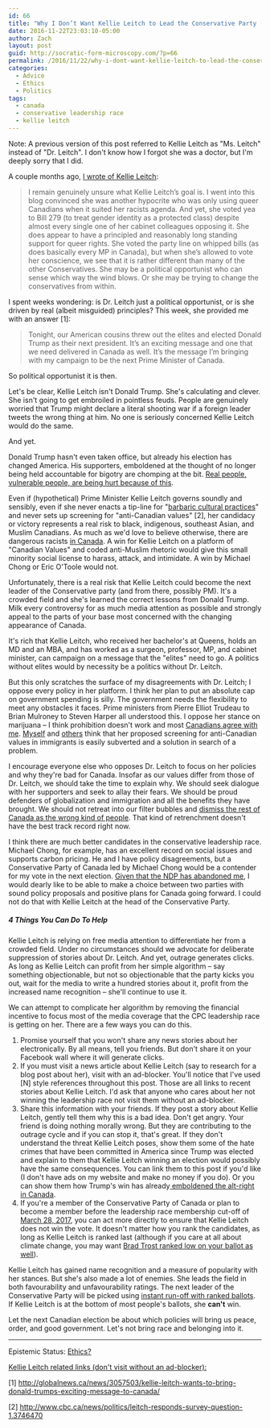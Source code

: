 ```yaml
---
id: 66
title: "Why I Don’t Want Kellie Leitch to Lead the Conservative Party (and how to Stop her)"
date: 2016-11-22T23:03:10-05:00
author: Zach
layout: post
guid: http://socratic-form-microscopy.com/?p=66
permalink: /2016/11/22/why-i-dont-want-kellie-leitch-to-lead-the-conservative-party-and-how-to-stop-her/
categories:
  - Advice
  - Ethics
  - Politics
tags:
  - canada
  - conservative leadership race
  - kellie leitch
---
```


<p class="pre-post-meta">Note: A previous version of this post referred to Kellie Leitch as "Ms. Leitch" instead of "Dr. Leitch". I don't know how I forgot she was a doctor, but I'm deeply sorry that I did.</p>

A couple months ago, <a href="/2016/09/03/kellie-leitch-and-liberal-democracy/">I wrote of Kellie Leitch</a>:

<blockquote>I remain genuinely unsure what Kellie Leitch’s goal is. I went into this blog convinced she was another hypocrite who was only using queer Canadians when it suited her racists agenda. And yet, she voted yea to Bill 279 (to treat gender identity as a protected class) despite almost every single one of her cabinet colleagues opposing it. She does appear to have a principled and reasonably long standing support for queer rights. She voted the party line on whipped bills (as does basically every MP in Canada), but when she’s allowed to vote her conscience, we see that it is rather different than many of the other Conservatives. She may be a political opportunist who can sense which way the wind blows. Or she may be trying to change the conservatives from within.</blockquote>

I spent weeks wondering: is Dr. Leitch just a political opportunist, or is she driven by real (albeit misguided) principles? This week, she provided me with an answer [1]:

<blockquote>Tonight, our American cousins threw out the elites and elected Donald Trump as their next president. It’s an exciting message and one that we need delivered in Canada as well. It’s the message I’m bringing with my campaign to be the next Prime Minister of Canada.</blockquote>

So political opportunist it is then.

Let's be clear, Kellie Leitch isn't Donald Trump. She's calculating and clever. She isn't going to get embroiled in pointless feuds. People are genuinely worried that Trump might declare a literal shooting war if a foreign leader tweets the wrong thing at him. No one is seriously concerned Kellie Leitch would do the same.

And yet.

Donald Trump hasn't even taken office, but already his election has changed America. His supporters, emboldened at the thought of no longer being held accountable for bigotry are chomping at the bit. <a href="https://twitter.com/i/moments/796417517157830656">Real people, vulnerable people, are being hurt because of this</a>.

Even if (hypothetical) Prime Minister Kellie Leitch governs soundly and sensibly, even if she never enacts a tip-line for "<a href="http://www.huffingtonpost.ca/2015/10/02/tip-line-barbaric-cultural-practices-tories_n_8234610.html">barbaric cultural practices</a>" and never sets up screening for "anti-Canadian values" [2], her candidacy or victory represents a real risk to black, indigenous, southeast Asian, and Muslim Canadians. As much as we'd love to believe otherwise, there are dangerous racists <a href="supremacists">in Canada</a>. A win for Kellie Leitch on a platform of "Canadian Values" and coded anti-Muslim rhetoric would give this small minority social license to harass, attack, and intimidate. A win by Michael Chong or Eric O'Toole would not.

Unfortunately, there is a real risk that Kellie Leitch could become the next leader of the Conservative party (and from there, possibly PM). It's a crowded field and she's learned the correct lessons from Donald Trump. Milk every controversy for as much media attention as possible and strongly appeal to the parts of your base most concerned with the changing appearance of Canada.

It's rich that Kellie Leitch, who received her bachelor's at Queens, holds an MD and an MBA, and has worked as a surgeon, professor, MP, and cabinet minister, can campaign on a message that the "elites" need to go. A politics without elites would by necessity be a politics without Dr. Leitch.

But this only scratches the surface of my disagreements with Dr. Leitch; I oppose every policy in her platform. I think her plan to put an absolute cap on government spending is silly. The government needs the flexibility to meet any obstacles it faces. Prime ministers from Pierre Elliot Trudeau to Brian Mulroney to Steven Harper all understood this. I oppose her stance on marijuana – I think prohibition doesn't work and most <a href="http://www.ctvnews.ca/canada/7-in-10-canadians-support-marijuana-legalization-nanos-poll-1.2968953">Canadians agree with me</a>. <a href="/2016/09/03/kellie-leitch-and-liberal-democracy/">Myself</a> and <a href="http://induecourse.ca/kellie-leitch-on-anti-canadian-values/">others</a> think that her proposed screening for anti-Canadian values in immigrants is easily subverted and a solution in search of a problem.

I encourage everyone else who opposes Dr. Leitch to focus on her policies and why they're bad for Canada. Insofar as our values differ from those of Dr. Leitch, we should take the time to explain why. We should seek dialogue with her supporters and seek to allay their fears. We should be proud defenders of globalization and immigration and all the benefits they have brought. We should not retreat into our filter bubbles and <a href="http://fredrikdeboer.com/2016/11/13/theyre-going-to-keep-losing/">dismiss the rest of Canada as the wrong kind of people</a>. That kind of retrenchment doesn't have the best track record right now.

I think there are much better candidates in the conservative leadership race. Michael Chong, for example, has an excellent record on social issues and supports carbon pricing. He and I have policy disagreements, but a Conservative Party of Canada led by Michael Chong would be a contender for my vote in the next election. <a href="http://induecourse.ca/three-observations-on-the-leap-manifesto/">Given that the NDP has abandoned me</a>, I would dearly like to be able to make a choice between two parties with sound policy proposals and positive plans for Canada going forward. I could not do that with Kellie Leitch at the head of the Conservative Party.

<h5>4 Things You Can Do To Help</h5>
Kellie Leitch is relying on free media attention to differentiate her from a crowded field. Under no circumstances should we advocate for deliberate suppression of stories about Dr. Leitch. And yet, outrage generates clicks. As long as Kellie Leitch can profit from her simple algorithm – say something objectionable, but not so objectionable that the party kicks you out, wait for the media to write a hundred stories about it, profit from the increased name recognition – she'll continue to use it.

We can attempt to complicate her algorithm by removing the financial incentive to focus most of the media coverage that the CPC leadership race is getting on her. There are a few ways you can do this.

<ol>
 	<li>Promise yourself that you won't share any news stories about her electronically. By all means, tell you friends. But don't share it on your Facebook wall where it will generate clicks.</li>
 	<li>If you must visit a news article about Kellie Leitch (say to research for a blog post about her), visit with an ad-blocker. You'll notice that I've used [N] style references throughout this post. Those are all links to recent stories about Kellie Leitch. I'd ask that anyone who cares about her not winning the leadership race not visit them without an ad-blocker.</li>
 	<li>Share this information with your friends. If they post a story about Kellie Leitch, gently tell them why this is a bad idea. Don't get angry. Your friend is doing nothing morally wrong. But they are contributing to the outrage cycle and if you can stop it, that's great. If they don't understand the threat Kellie Leitch poses, show them some of the hate crimes that have been committed in America since Trump was elected and explain to them that Kellie Leitch winning an election would possibly have the same consequences. You can link them to this post if you'd like (I don't have ads on my website and make no money if you do). Or you can show them how Trump's win has already<a href="http://www.cbc.ca/news/canada/toronto/east-york-alt-right-racist-posters-1.3850386"> emboldened the alt-right</a> <a href="http://www.cbc.ca/news/canada/ottawa/rabbi-ottawa-racist-graffiti-1.3851350">in Canada</a>.</li>
 	<li>If you're a member of the Conservative Party of Canada or plan to become a member before the leadership race membership cut-off of <a href="http://www.conservative.ca/media/documents/LEOC_2016_EN.pdf">March 28, 2017</a>, you can act more directly to ensure that Kellie Leitch does not win the vote. It doesn't matter how you rank the candidates, as long as Kellie Leitch is ranked last (although if you care at all about climate change, you may want <a href="http://www.huffingtonpost.ca/2016/11/14/conservative-leadership-climate-change-debate-brad-trost-chong_n_12951160.html">Brad Trost ranked low on your ballot as well</a>).</li>
</ol>
Kellie Leitch has gained name recognition and a measure of popularity with her stances. But she's also made a lot of enemies. She leads the field in both favourability and unfavourability ratings. The next leader of the Conservative Party will be picked using <a href="https://www.youtube.com/watch?v=3Y3jE3B8HsE">instant run-off with ranked ballots</a>. If Kellie Leitch is at the bottom of most people's ballots, she <strong>can't</strong> win.

Let the next Canadian election be about which policies will bring us peace, order, and good government. Let's not bring race and belonging into it.

<hr class="post-end" />
<p class="epistemic-status">Epistemic Status: <a href="/about-me">Ethics?</a></p>

<u>Kellie Leitch related links (don't visit without an ad-blocker):</u>

[1] <a href="http://globalnews.ca/news/3057503/kellie-leitch-wants-to-bring-donald-trumps-exciting-message-to-canada/">http://globalnews.ca/news/3057503/kellie-leitch-wants-to-bring-donald-trumps-exciting-message-to-canada/</a>

[2] <a href="http://www.cbc.ca/news/politics/leitch-responds-survey-question-1.3746470">http://www.cbc.ca/news/politics/leitch-responds-survey-question-1.3746470</a>
